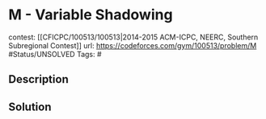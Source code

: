 # M - Variable Shadowing

contest: [[CFICPC/100513/100513|2014-2015 ACM-ICPC, NEERC, Southern Subregional Contest]]
url: https://codeforces.com/gym/100513/problem/M
#Status/UNSOLVED
Tags: #

## Description

## Solution

